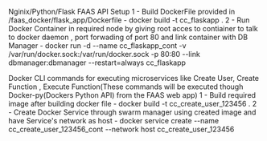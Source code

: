 Nginix/Python/Flask FAAS API Setup
  1 - Build DockerFile provided in /faas_docker/flask_app/Dockerfile
    - docker build -t cc_flaskapp .
  2 - Run Docker Container in required node by giving root acces to contiainer to talk to docker daemon , port forwading of port 80 and link container with DB Manager
    - docker run -d --name cc_flaskapp_cont -v /var/run/docker.sock:/var/run/docker.sock -p 80:80 --link dbmanager:dbmanager --restart=always cc_flaskapp

Docker CLI commands for executing microservices like Create User, Create Function , Execute Function(These commands will be executed though Docker-py(Dockers Python API) from the FAAS web app)
  1 - Build required image after building docker file
    - docker build -t cc_create_user_123456 .
  2 - Create Docker Service through swarm manager using created image and have Service's network as host
    - docker service create --name cc_create_user_123456_cont --network host cc_create_user_123456